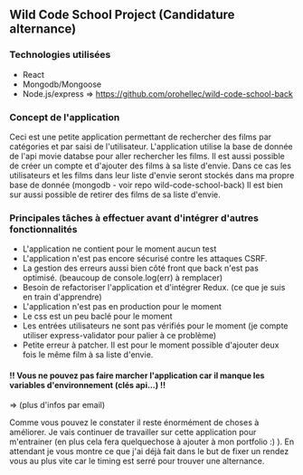 ## Wild Code School Project (Candidature alternance)

### Technologies utilisées
- React
- Mongodb/Mongoose
- Node.js/express => https://github.com/orohellec/wild-code-school-back

### Concept de l'application
Ceci est une petite application permettant de rechercher des films par catégories et par saisi de l'utilisateur.
L'application utilise la base de donnée de l'api movie databse pour aller rechercher les films.
Il est aussi possible de créer un compte et d'ajouter des films à sa liste d'envie. Dans ce cas les utilisateurs et les films
dans leur liste d'envie seront stockés dans ma propre base de donnée (mongodb - voir repo wild-code-school-back)
Il est bien sur aussi possible de retirer des films de sa liste d'envie.

### Principales tâches à effectuer avant d'intégrer d'autres fonctionnalités
- L'application ne contient pour le moment aucun test
- L'application n'est pas encore sécurisé contre les attaques CSRF.
- La gestion des erreurs aussi bien côté front que back n'est pas optimisé. (beaucoup de console.log(err) à remplacer)
- Besoin de refactoriser l'application et d'intégrer Redux. (ce que je suis en train d'apprendre)
- L'application n'est pas en production pour le moment
- Le css est un peu baclé pour le moment
- Les entrées utilisateurs ne sont pas vérifiés pour le moment (je compte utiliser express-validator pour palier à ce problème)
- Petite erreur à patcher. Il est pour le moment possible d'ajouter deux fois le même film à sa liste d'envie.

#### !! Vous ne pouvez pas faire marcher l'application car il manque les variables d'environnement (clés api...) !!
=> (plus d'infos par email)

Comme vous pouvez le constater il reste énormément de choses à améliorer. Je vais continuer de travailler sur cette application pour m'entrainer (en plus cela fera quelquechose à ajouter à mon portfolio :) ). En attendant je vous montre ce que j'ai déjà fait dans le but de fixer un rendez vous au plus vite car le timing est serré pour trouver une alternance.
